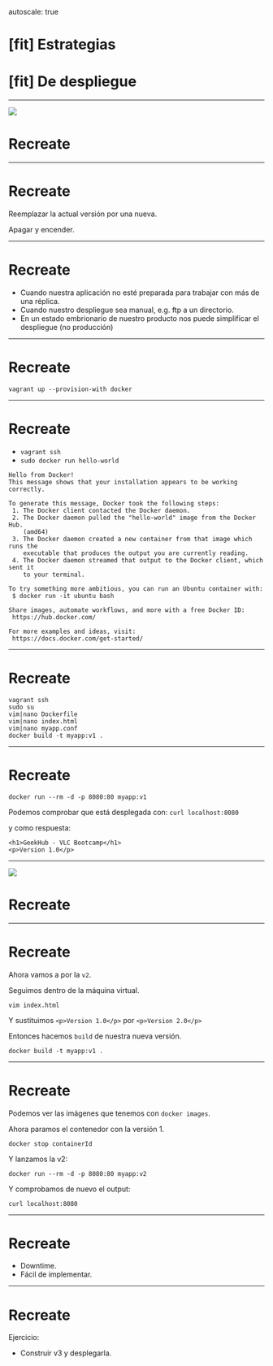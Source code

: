autoscale: true
# [fit] Estrategias
# [fit] De despliegue
---
![](https://media.giphy.com/media/MS0fQBmGGMaRy/giphy.gif)
# Recreate

---
# Recreate

Reemplazar la actual versión por una nueva.

Apagar y encender.

---
# Recreate

- Cuando nuestra aplicación no esté preparada para trabajar con más de una réplica.
- Cuando nuestro despliegue sea manual, e.g. ftp a un directorio.
- En un estado embrionario de nuestro producto nos puede simplificar el despliegue (no producción)

---
# Recreate

`vagrant up --provision-with docker`

---
# Recreate

- `vagrant ssh`
- `sudo docker run hello-world`

```
Hello from Docker!
This message shows that your installation appears to be working correctly.

To generate this message, Docker took the following steps:
 1. The Docker client contacted the Docker daemon.
 2. The Docker daemon pulled the "hello-world" image from the Docker Hub.
    (amd64)
 3. The Docker daemon created a new container from that image which runs the
    executable that produces the output you are currently reading.
 4. The Docker daemon streamed that output to the Docker client, which sent it
    to your terminal.

To try something more ambitious, you can run an Ubuntu container with:
 $ docker run -it ubuntu bash

Share images, automate workflows, and more with a free Docker ID:
 https://hub.docker.com/

For more examples and ideas, visit:
 https://docs.docker.com/get-started/
```
---
# Recreate

```
vagrant ssh
sudo su
vim|nano Dockerfile
vim|nano index.html
vim|nano myapp.conf
docker build -t myapp:v1 .
```

---
# Recreate

```
docker run --rm -d -p 8080:80 myapp:v1
```

Podemos comprobar que está desplegada con: 
`curl localhost:8080`

y como respuesta:

```
<h1>GeekHub - VLC Bootcamp</h1>
<p>Version 1.0</p>
```

---
![](https://imagenes.20minutos.es/files/image_656_370/uploads/imagenes/2019/05/21/957237.jpg)
# Recreate

---
# Recreate

Ahora vamos a por la `v2`.

Seguimos dentro de la máquina virtual.
```
vim index.html
```
Y sustituimos `<p>Version 1.0</p>` por `<p>Version 2.0</p>`

Entonces hacemos `build` de nuestra nueva versión.

`docker build -t myapp:v1 .`

---
# Recreate

Podemos ver las imágenes que tenemos con `docker images`.

Ahora paramos el contenedor con la versión 1.

`docker stop containerId`

Y lanzamos la v2:

`docker run --rm -d -p 8080:80 myapp:v2`

Y comprobamos de nuevo el output:

`curl localhost:8080`

---
# Recreate

- Downtime.
- Fácil de implementar.

---
# Recreate

Ejercicio:

- Construir v3 y desplegarla.
